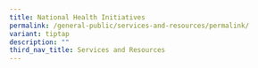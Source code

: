 ```yaml
---
title: National Health Initiatives
permalink: /general-public/services-and-resources/permalink/
variant: tiptap
description: ""
third_nav_title: Services and Resources
---
```


